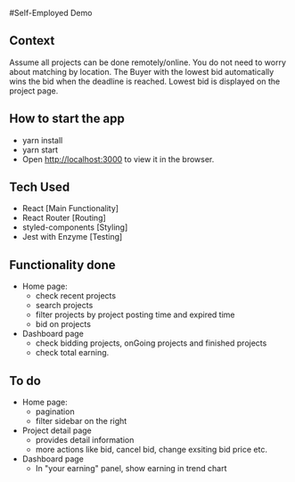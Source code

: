 #Self-Employed Demo
## Context
Assume all projects can be done remotely/online. You do not need to worry about matching by location. The Buyer with the lowest bid automatically wins the bid when the deadline is reached. Lowest bid is displayed on the project page. 

## How to start the app
- yarn install
- yarn start
- Open [http://localhost:3000](http://localhost:3000) to view it in the browser.

## Tech Used
- React [Main Functionality]
- React Router [Routing]
- styled-components [Styling]
- Jest with Enzyme [Testing]

## Functionality done
- Home page:
    - check recent projects
    - search projects
    - filter projects by project posting time and expired time
    - bid on projects
- Dashboard page
    - check bidding projects, onGoing projects and finished projects
    - check total earning.
    
## To do
- Home page:
    - pagination
    - filter sidebar on the right
- Project detail page
    - provides detail information
    - more actions like bid, cancel bid, change exsiting bid price etc.
- Dashboard page
    - In "your earning" panel, show earning in trend chart
